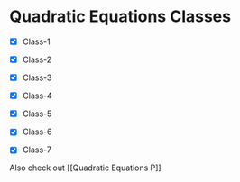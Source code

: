 # Quadratic Equations Classes
- [x] Class-1
- [x] Class-2
- [x] Class-3
- [x] Class-4
- [x] Class-5
- [x] Class-6
- [x] Class-7



Also check out [[Quadratic Equations P]]